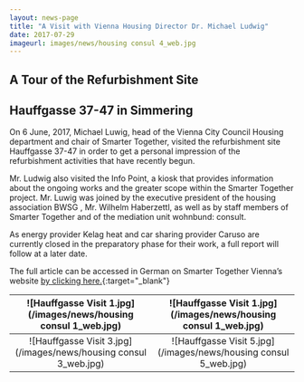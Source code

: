 ```yaml
---
layout: news-page
title: "A Visit with Vienna Housing Director Dr. Michael Ludwig"
date: 2017-07-29
imageurl: images/news/housing consul 4_web.jpg
---
```


<div class="multiline">
<h2><span class="ornament-news">A Tour of the Refurbishment Site</span></h2>
<h2><span class="ornament-news">Hauffgasse 37-47 in Simmering</span></h2>
</div>

On 6 June, 2017, Michael Luwig, head of the Vienna City Council Housing department and chair of Smarter Together, visited the refurbishment site Hauffgasse 37-47 in order to get a personal impression of the refurbishment activities that have recently begun. 

Mr. Ludwig also visited the Info Point, a kiosk that provides information about the ongoing works and the greater scope within the Smarter Together project. Mr. Luwig was joined by the executive president of the housing association BWSG , Mr. Wilhelm Haberzettl, as well as by staff members of Smarter Together and of the mediation unit wohnbund: consult.

As energy provider Kelag heat and car sharing provider Caruso are currently closed in the preparatory phase for their work, a full report will follow at a later date.

The full article can be accessed in German on Smarter Together Vienna’s website [by clicking here.](http://www.smartertogether.at/michael-ludwig-baustellenbesuch/){:target="_blank"}

![Hauffgasse Visit 1.jpg](/images/news/housing consul 1_web.jpg)             |  ![Hauffgasse Visit 1.jpg](/images/news/housing consul 1_web.jpg)
:-------------------------:|:-------------------------:
![Hauffgasse Visit 3.jpg](/images/news/housing consul 3_web.jpg)  |  ![Hauffgasse Visit 5.jpg](/images/news/housing consul 5_web.jpg)

